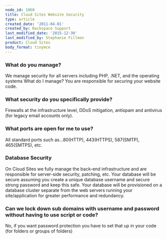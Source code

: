 ```yaml
---
node_id: 1060
title: Cloud Sites Website Security
type: article
created_date: '2011-04-01'
created_by: Rackspace Support
last_modified_date: '2015-12-30'
last_modified_by: Stephanie Fillmon
product: Cloud Sites
body_format: tinymce
---
```


### What do you manage?

We manage security for all servers including PHP, .NET, and the
operating systems What do I manage? You are responsible for securing
your website code.

### What security do you specifically provide?

Firewalls at the infrastructure level, DDoS mitigation, antispam and
antivirus (for legacy email accounts only).

### What ports are open for me to use?

All standard ports such as...80(HTTP), 443(HTTPS), 587(SMTP),
465(SMTPS), etc.

### Database Security

On Cloud Sites we fully manage the back-end infrastructure and are
responsible for server-side security, patching, etc.  Your database will
be secure assuming you create a unique database username and secure
strong password and keep this safe.  Your database will be provisioned
on a database cluster separate from the web servers running your
site/application for greater performance and redundancy.

### Can we lock down sub domains with username and password without having to use script or code?

No, if you want password protection you have to set that up in your code
(for folders or groups of folders)

